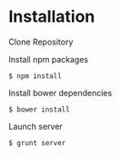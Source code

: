 # Installation

Clone Repository

Install npm packages 
``` ssh
$ npm install
```

Install bower dependencies
``` ssh
$ bower install
```

Launch server
``` ssh
$ grunt server
```
